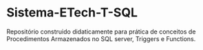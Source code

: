 # Sistema-ETech-T-SQL
Repositório construido didaticamente para prática de conceitos de Procedimentos Armazenados no SQL server, Triggers e Functions. 
